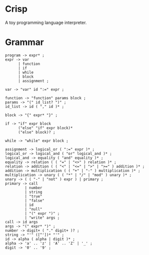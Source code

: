 # Crisp
A toy programming language interpreter.

# Grammar

    program -> expr* ;
    expr -> var
          | function
          | if
          | while
          | block
          | assignment ;

    var -> "var" id ":=" expr ;

    function -> "function" params block ;
    params -> "(" id_list? ")" ;
    id_list -> id ( "," id )* ;

    block -> "{" expr* "}" ;

    if -> "if" expr block
          ("else" "if" expr block)*
          ("else" block)? ;

    while -> "while" expr block ;

    assignment -> logical_or ( ":=" expr )* ;
    logical_or -> logical_and ( "or" logical_and )* ;
    logical_and -> equality ( "and" equality )* ;
    equality -> relation ( ( "=" | "<>" ) relation )* ;
    relation -> addition ( ( "<" | "<=" | ">" | ">=" ) addition )* ;
    addition -> multiplication ( ( "+" | "-" ) multiplication )* ;
    multiplication -> unary ( ( "*" | "/" | "mod" ) unary )* ;
    unary -> ( ( "-" | "not" ) expr ) | primary ;
    primary -> call
             | number
             | string
             | "true"
             | "false"
             | id
             | "null"
             | "(" expr ")" ;
             | "write" args ;
    call -> id args
    args -> "(" expr* ")" ;
    number -> digit+ ( "." digit+ )? ;
    string -> "'" ([^'])* "'" ;
    id -> alpha ( alpha | digit )* ;
    alpha -> 'a' .. 'z' | 'A' .. 'Z' | '_' ;
    digit -> '0' .. '9' ;
